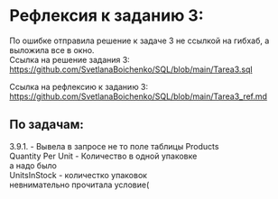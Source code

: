 
# Рефлексия к заданию 3:


По ошибке отправила решение к задаче 3 не ссылкой на гибхаб, а выложила все в окно.  
Сcылка на решение задания 3:  
https://github.com/SvetlanaBoichenko/SQL/blob/main/Tarea3.sql

Сcылка на рефлексию к заданию 3:  
https://github.com/SvetlanaBoichenko/SQL/blob/main/Tarea3_ref.md


## По задачам:  
3.9.1. - Вывела в запросе не то поле таблицы Products   
 Quantity Per Unit - Количество в одной упаковке   
а надо было    
UnitsInStock - количестко упаковок  
невнимательно прочитала условие( 


